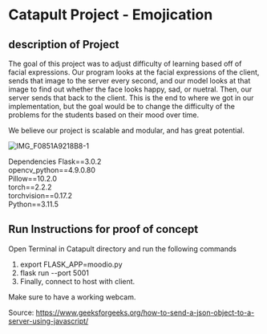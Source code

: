 # Catapult Project - Emojication

## description of Project
The goal of this project was to adjust difficulty of learning based off of facial expressions. Our program looks at the facial expressions of the client, sends that image to the server every second, and our model looks at that image to find out whether the face looks happy, sad, or nuetral. Then, our server sends that back to the client. This is the end to where we got in our implementation, but the goal would be to change the difficulty of the problems for the students based on their mood over time. 

We believe our project is scalable and modular, and has great potential.



![IMG_F0851A9218B8-1](https://github.com/MichaelL11/Catapult/assets/143101596/8376866f-e3eb-4f92-8dfc-bbfa219b1bb7)



Dependencies
Flask==3.0.2 \
opencv_python==4.9.0.80 \
Pillow==10.2.0 \
torch==2.2.2 \
torchvision==0.17.2 \
Python==3.11.5



## Run Instructions for proof of concept

Open Terminal in Catapult directory and run the following commands

1. export FLASK_APP=moodio.py
2. flask run --port 5001
3. Finally, connect to host with client.

Make sure to have a working webcam.
























Source: https://www.geeksforgeeks.org/how-to-send-a-json-object-to-a-server-using-javascript/
